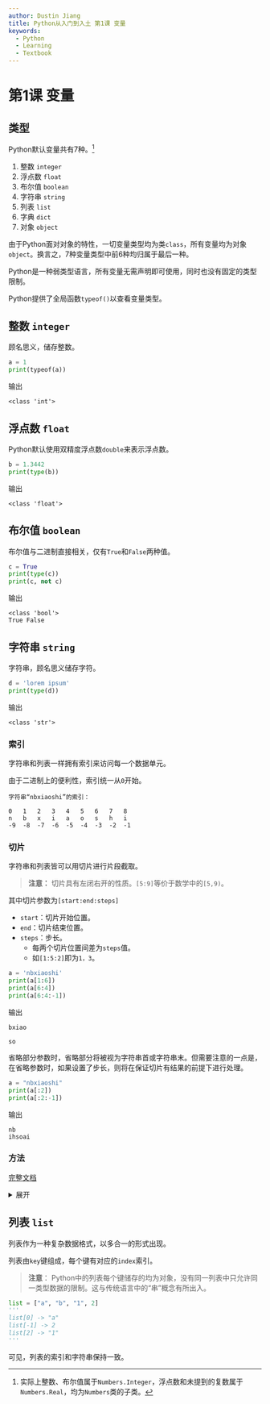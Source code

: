 ```yaml
---
author: Dustin Jiang
title: Python从入门到入土 第1课 变量
keywords:
  - Python
  - Learning
  - Textbook
---
```

# 第1课 变量

## 类型

Python默认变量共有7种。[^1]

[^1]: 实际上整数、布尔值属于`Numbers.Integer`，浮点数和未提到的复数属于`Numbers.Real`，均为`Numbers`类的子类。

1. 整数 `integer`
2. 浮点数 `float`
3. 布尔值 `boolean`
4. 字符串 `string`
5. 列表 `list`
6. 字典 `dict`
7. 对象 `object`

由于Python面对对象的特性，一切变量类型均为类`class`，所有变量均为对象`object`。换言之，7种变量类型中前6种均归属于最后一种。

Python是一种弱类型语言，所有变量无需声明即可使用，同时也没有固定的类型限制。

Python提供了全局函数`typeof()`以查看变量类型。

## 整数 `integer`

顾名思义，储存整数。

```python
a = 1
print(typeof(a))
```

输出

```
<class 'int'>
```

## 浮点数 `float`

Python默认使用双精度浮点数`double`来表示浮点数。

```python
b = 1.3442
print(type(b))
```

输出

```
<class 'float'>
```

## 布尔值 `boolean`

布尔值与二进制直接相关，仅有`True`和`False`两种值。

```python
c = True
print(type(c))
print(c, not c)
```

输出

```
<class 'bool'>
True False
```

## 字符串 `string`

字符串，顾名思义储存字符。

```python
d = 'lorem ipsum'
print(type(d))
```

输出

```
<class 'str'>
```

### 索引

字符串和列表一样拥有索引来访问每一个数据单元。

由于二进制上的便利性，索引统一从`0`开始。

```
字符串“nbxiaoshi”的索引：

0   1   2   3   4   5   6   7   8
n   b   x   i   a   o   s   h   i
-9  -8  -7  -6  -5  -4  -3  -2  -1
```

### 切片

字符串和列表皆可以用切片进行片段截取。

> **注意：** 切片具有左闭右开的性质。`[5:9]`等价于数学中的`[5,9)`。

其中切片参数为`[start:end:steps]`

- `start`：切片开始位置。
- `end`：切片结束位置。
- `steps`：步长。
	- 每两个切片位置间差为`steps`值。
	- 如`[1:5:2]`即为`1，3`。

```python
a = 'nbxiaoshi'
print(a[1:6])
print(a[6:4])
print(a[6:4:-1])
```

输出

```
bxiao

so
```

省略部分参数时，省略部分将被视为字符串首或字符串末。但需要注意的一点是，在省略参数时，如果设置了步长，则将在保证切片有结果的前提下进行处理。

```python
a = "nbxiaoshi"
print(a[:2])
print(a[:2:-1])
```

输出

```
nb
ihsoai
```

### 方法

[完整文档](https://docs.python.org/3/library/string.html)

<details>

<summary>展开</summary>

#### `str.capitalize()`

将字符串转换为首字母大写，其余字母小写的模式。

```python
a = 'python'
print(a.capitalize())
```

输出

```
Python
```

#### `str.count(sub[,start[,end]])`

返回字符串中字符`sub`出现的次数。

可选参数`start` `end`用于限定查找范围。

```python
a = 'nbxiaoshi'
print(a.count('i'), a.count('i', 0, 6))
```

输出

```
2 1
```

#### `str.find(sub[,start[,end]])`

返回字符串中字符串`sub`第一次出现的位置。

可选参数`start` `end`用于限定查找范围。

```python
a = 'nbxiaoshi'
print(a.find('i'), a.find('i', 0, 6))
```

输出

```
3 3
```

#### `str.join(iterable)`

将可拆对象中每一个对象以`str`分隔返回。

```python
a = ['a', 'b', 'c']
print('/'.join(a))
```

输出

```
a/b/c
```

</details>

## 列表 `list`

列表作为一种复杂数据格式，以多合一的形式出现。

列表由`key`键组成，每个键有对应的`index`索引。

> **注意**： Python中的列表每个键储存的均为对象，没有同一列表中只允许同一类型数据的限制。这与传统语言中的“串”概念有所出入。

```python
list = ["a", "b", "1", 2]
'''
list[0] -> "a"
list[-1] -> 2
list[2] -> "1"
'''
```

可见，列表的索引和字符串保持一致。